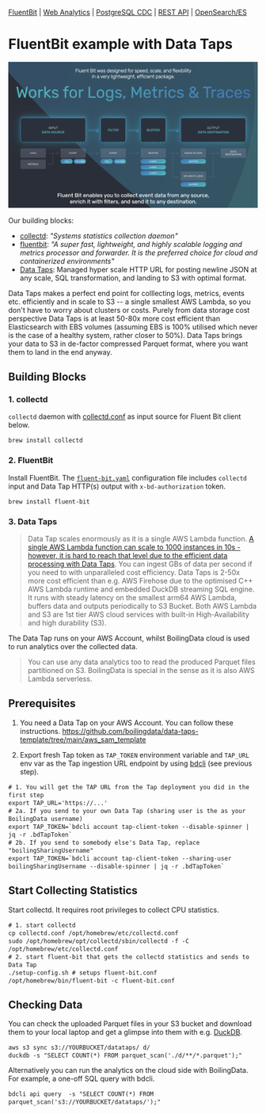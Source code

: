 [FluentBit](https://github.com/boilingdata/data-taps-fluentbit-example) | [Web Analytics](https://github.com/boilingdata/data-taps-webanalytics-example) | [PostgreSQL CDC](https://github.com/boilingdata/data-taps-postgres-cdc) | [REST API](https://github.com/boilingdata/data-taps-nycopendata-example) | [OpenSearch/ES](https://github.com/boilingdata/data-taps-opensearch-to-s3)


# FluentBit example with Data Taps

<p align="center">
  <img src="img/fluentbit.png" title="simple architecture">
</p>

Our building blocks:

- [collectd](https://www.collectd.org/): _"Systems statistics collection daemon"_
- [fluentbit](https://fluentbit.io/): _"A super fast, lightweight, and highly scalable logging and metrics processor and forwarder. It is the preferred choice for cloud and containerized environments"_
- [Data Taps](https://www.taps.boilingdata.com/): Managed hyper scale HTTP URL for posting newline JSON at any scale, SQL transformation, and landing to S3 with optimal format.

Data Taps makes a perfect end point for colllecting logs, metrics, events etc. efficiently and in scale to S3 -- a single smallest AWS Lambda, so you don't have to worry about clusters or costs. Purely from data storage cost perspective Data Taps is at least 50-80x more cost efficient than Elasticsearch with EBS volumes (assuming EBS is 100% utilised which never is the case of a healthy system, rather closer to 50%). Data Taps brings your data to S3 in de-factor compressed Parquet format, where you want them to land in the end anyway.

## Building Blocks

### 1. collectd

`collectd` daemon with [collectd.conf](collectd.conf) as input source for Fluent Bit client below.

```shell
brew install collectd
```

### 2. FluentBit

Install FluentBit. The [`fluent-bit.yaml`](fluent-bit.yaml) configuration file includes `collectd` input and Data Tap HTTP(s) output with `x-bd-authorization` token.

```shell
brew install fluent-bit
```

### 3. Data Taps

> Data Tap scales enormously as it is a single AWS Lambda function. [A single AWS Lambda function can scale to 1000 instances in 10s - however, it is hard to reach that level due to the efficient data processing with Data Taps](https://boilingdata.medium.com/seriously-can-aws-lambda-take-streaming-data-d69518708fb6). You can ingest GBs of data per second if you need to with unparalleled cost efficiency. Data Taps is 2-50x more cost efficient than e.g. AWS Firehose due to the optimised C++ AWS Lambda runtime and embedded DuckDB streaming SQL engine. It runs with steady latency on the smallest arm64 AWS Lambda, buffers data and outputs periodically to S3 Bucket. Both AWS Lambda and S3 are 1st tier AWS cloud services with built-in High-Availability and high durability (S3).

The Data Tap runs on your AWS Account, whilst BoilingData cloud is used to run analytics over the collected data.

> You can use any data analytics too to read the produced Parquet files partitioned on S3. BoilingData is special in the sense as it is also AWS Lambda serverless.

## Prerequisites

1. You need a Data Tap on your AWS Account. You can follow these instructions.
   https://github.com/boilingdata/data-taps-template/tree/main/aws_sam_template

2. Export fresh Tap token as `TAP_TOKEN` environment variable and `TAP_URL` env var as the Tap ingestion URL endpoint by using [bdcli](https://github.com/boilingdata/boilingdata-bdcli) (see previous step).

```shell
# 1. You will get the TAP URL from the Tap deployment you did in the first step
export TAP_URL='https://...'
# 2a. If you send to your own Data Tap (sharing user is the as your BoilingData username)
export TAP_TOKEN=`bdcli account tap-client-token --disable-spinner | jq -r .bdTapToken`
# 2b. If you send to somebody else's Data Tap, replace "boilingSharingUsername"
export TAP_TOKEN=`bdcli account tap-client-token --sharing-user boilingSharingUsername --disable-spinner | jq -r .bdTapToken`
```

## Start Collecting Statistics

Start collectd. It requires root privileges to collect CPU statistics.

```shell
# 1. start collectd
cp collectd.conf /opt/homebrew/etc/collectd.conf
sudo /opt/homebrew/opt/collectd/sbin/collectd -f -C /opt/homebrew/etc/collectd.conf
# 2. start fluent-bit that gets the collectd statistics and sends to Data Tap
./setup-config.sh # setups fluent-bit.conf
/opt/homebrew/bin/fluent-bit -c fluent-bit.conf
```

## Checking Data

You can check the uploaded Parquet files in your S3 bucket and download them to your local laptop and get a glimpse into them with e.g. [DuckDB](https://duckdb.org/).

```shell
aws s3 sync s3://YOURBUCKET/datataps/ d/
duckdb -s "SELECT COUNT(*) FROM parquet_scan('./d/**/*.parquet');"
```

Alternatively you can run the analytics on the cloud side with BoilingData. For example, a one-off SQL query with bdcli.

```shell
bdcli api query  -s "SELECT COUNT(*) FROM parquet_scan('s3://YOURBUCKET/datataps/');"
```
